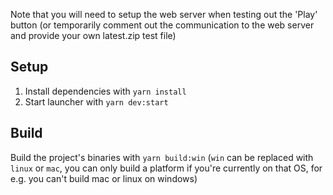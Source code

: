 Note that you will need to setup the web server when testing out the 'Play' button (or temporarily comment out the communication to the web server and provide your own latest.zip test file)

## Setup
1. Install dependencies with `yarn install`
2. Start launcher with `yarn dev:start`

## Build
Build the project's binaries with `yarn build:win` (`win` can be replaced with `linux` or `mac`, you can only build a platform if you're currently on that OS, for e.g. you can't build mac or linux on windows)
